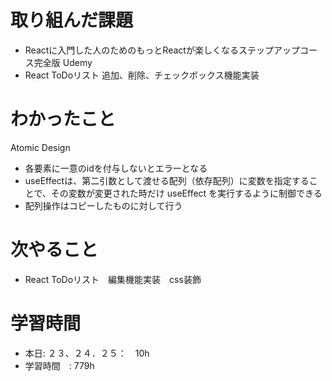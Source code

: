 # 取り組んだ課題
- Reactに入門した人のためのもっとReactが楽しくなるステップアップコース完全版 Udemy
- React ToDoリスト 追加、削除、チェックボックス機能実装
# わかったこと
Atomic Design
- 各要素に一意のidを付与しないとエラーとなる
- useEffectは、第二引数として渡せる配列（依存配列）に変数を指定することで、その変数が変更された時だけ useEffect を実行するように制御できる
- 配列操作はコピーしたものに対して行う
# 次やること
- React ToDoリスト　編集機能実装　css装飾
# 学習時間
- 本日: ２３、２４．２５：　10h
- 学習時間　: 779h
